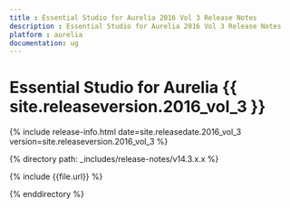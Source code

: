 ```yaml
---
title : Essential Studio for Aurelia 2016 Vol 3 Release Notes
description : Essential Studio for Aurelia 2016 Vol 3 Release Notes
platform : aurelia
documentation: ug
---
```


# Essential Studio for Aurelia {{ site.releaseversion.2016_vol_3 }}

{% include release-info.html date=site.releasedate.2016_vol_3 version=site.releaseversion.2016_vol_3 %} 

{% directory path: _includes/release-notes/v14.3.x.x %}

{% include {{file.url}} %}

{% enddirectory %}